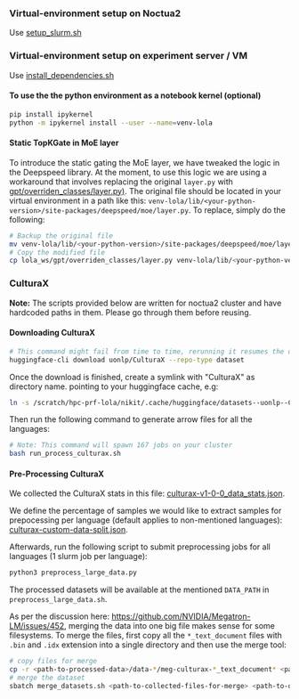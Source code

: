 ### Virtual-environment setup on Noctua2

Use [setup_slurm.sh](setup_slurm.sh)

### Virtual-environment setup on experiment server / VM
Use [install_dependencies.sh](install_dependencies.sh)
<!-- ```bash
python -m venv ./venv-lola
source venv-lola/bin/activate
pip3 install torch torchvision torchaudio # torch==2.1.0+cu121 torchvision==0.16.0+cu121
```

#### Dependencies installation

```bash
pip install transformers
pip install "numpy<1.24"
pip install packaging datasets nltk tensorboard deepspeed==0.11.1 # Freezing deepspeed version to make sure our "layer.py" replacement matches
pip install wheel
pip install pybind11
pip install wandb
```

Install Apex:
https://github.com/NVIDIA/apex#linux

```bash
git clone https://github.com/NVIDIA/apex
cd apex
git checkout 4e1ae43
# Note: Comment line 171 in setup.py to avoid legacy installation error.
pip install -v --disable-pip-version-check --no-cache-dir --global-option="--cpp_ext" --global-option="--cuda_ext" ./
``` -->

#### To use the the python environment as a notebook kernel (optional)

```bash
pip install ipykernel
python -m ipykernel install --user --name=venv-lola
```

#### Static TopKGate in MoE layer

To introduce the static gating the MoE layer, we have tweaked the logic in the Deepspeed library. At the moment, to use this logic we are using a workaround that involves replacing the original `layer.py` with [gpt/overriden_classes/layer.py)](./gpt/overriden_classes/layer.py). The original file should be located in your virtual environment in a path like this: `venv-lola/lib/<your-python-version>/site-packages/deepspeed/moe/layer.py`. To replace, simply do the following:

```bash
# Backup the original file
mv venv-lola/lib/<your-python-version>/site-packages/deepspeed/moe/layer.py venv-lola/lib/<your-python-version>/site-packages/deepspeed/moe/layer.py_original
# Copy the modified file
cp lola_ws/gpt/overriden_classes/layer.py venv-lola/lib/<your-python-version>/site-packages/deepspeed/moe/
```


### CulturaX

**Note:** The scripts provided below are written for noctua2 cluster and have hardcoded paths in them. Please go through them before reusing. 

#### Downloading CulturaX

```bash
# This command might fail from time to time, rerunning it resumes the download
huggingface-cli download uonlp/CulturaX --repo-type dataset
```

Once the download is finished, create a symlink with "CulturaX" as directory name. pointing to your huggingface cache, e.g:
```bash
ln -s /scratch/hpc-prf-lola/nikit/.cache/huggingface/datasets--uonlp--CulturaX/snapshots/321a983f3fd2a929cc1f8ef6207834bab0bb9e25 /scratch/hpc-prf-lola/data/raw_datasets/CulturaX
```

Then run the following command to generate arrow files for all the languages:
```bash
# Note: This command will spawn 167 jobs on your cluster
bash run_process_culturax.sh
```

#### Pre-Processing CulturaX

We collected the CulturaX stats in this file: [culturax-v1-0-0_data_stats.json](./gpt/culturax/culturax-v1-0-0_data_stats.json).

We define the percentage of samples we would like to extract samples for prepocessing per language (default applies to non-mentioned languages): [culturax-custom-data-split.json](./gpt/culturax/culturax-custom-data-split.json).

Afterwards, run the following script to submit preprocessing jobs for all languages (1 slurm job per language):

```bash
python3 preprocess_large_data.py
```

The processed datasets will be available at the mentioned `DATA_PATH` in `preprocess_large_data.sh`.


<!-- **Note:** In our experience on lustre file system, the steps below degrade the final throughput. -->

As per the discussion here: https://github.com/NVIDIA/Megatron-LM/issues/452, merging the data into one big file makes sense for some filesystems.
To merge the files, first copy all the `*_text_document` files with `.bin` and `.idx` extension into a single directory and then use the merge tool:

```bash
# copy files for merge
cp -r <path-to-processed-data>/data-*/meg-culturax-*_text_document* <path-to-collect-files-for-merge>
# merge the dataset
sbatch merge_datasets.sh <path-to-collected-files-for-merge> <path-to-output-dir>  meg-culturax
```


